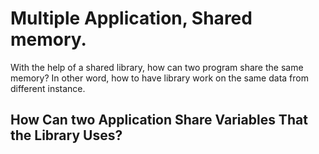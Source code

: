 # Multiple Application, Shared memory.

With the help of a shared library, how can two program share the same memory? In other word, how to have library work on the same data from different instance.

## How Can two Application Share Variables That the Library Uses?

